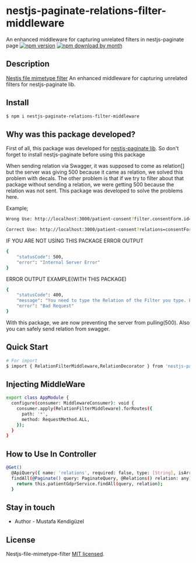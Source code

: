# nestjs-paginate-relations-filter-middleware

An enhanced middleware for capturing unrelated filters in nestjs-paginate page
[![npm version](https://img.shields.io/npm/v/nestjs-paginate-relations-filter-middleware)](https://www.npmjs.com/package/nestjs-paginate-relations-filter-middleware)
[![npm download by month](https://img.shields.io/npm/dm/nestjs-paginate-relations-filter-middleware)](https://npmcharts.com/compare/nestjs-paginate-relations-filter-middleware?minimal=true)

## Description

[Nestjs file mimetype filter](https://github.com/mustafakendiguzel/nestjs-paginate-relations-filter-middleware) An enhanced middleware for capturing unrelated filters for nestjs-paginate lib.

## Install

```bash
$ npm i nestjs-paginate-relations-filter-middleware
```

## Why was this package developed?

First of all, this package was developed for [nestjs-paginate lib](https://www.npmjs.com/package/nestjs-paginate). So don't forget to install nestjs-paginate before using this package

When sending relation via Swagger, it was supposed to come as relation[] but the server was giving 500 because it came as relation, we solved this problem with decals. The other problem is that if we try to filter about that package without sending a relation, we were getting 500 because the relation was not sent. This package was developed to solve the problems here.

Example;

```bash
Wrong Use: http://localhost:3000/patient-consent?filter.consentForm.id=86190245-1246-415b-a5e8-7c5813535f25

Correct Use: http://localhost:3000/patient-consent?relations=consentForm&filter.consentForm.id=86190245-1246-415b-a5e8-7c5813535f25
```

IF YOU ARE NOT USİNG THIS PACKAGE ERROR OUTPUT

```bash
{
    "statusCode": 500,
    "error": "Internal Server Error"
}
```

ERROR OUTPUT EXAMPLE(WITH THIS PACKAGE)

```bash
{
    "statusCode": 400,
    "message": "You need to type the Relation of the Filter you type. Example; WrongLink: http://localhost:3000/patient-consent?filter.consentForm.id=86190245-1246-415b-a5e8-7c5813535f25&relations=patient, CorrectLink: http://localhost:3000/patient-consent?relations=consentForm&filter.consentForm.id=86190245-1246-415b-a5e8-7c5813535f25&relations=patient",
    "error": "Bad Request"
}
```

With this package, we are now preventing the server from pulling(500). Also you can safely send relation from swagger.

## Quick Start

```bash
# For import
$ import { RelationFilterMiddleware,RelationDecorator } from 'nestjs-paginate-relations-filter-middleware';

```

## Injecting MiddleWare

```bash
export class AppModule {
  configure(consumer: MiddlewareConsumer): void {
    consumer.apply(RelationFilterMiddleware).forRoutes({
      path: '*',
      method: RequestMethod.ALL,
    });
  }
}
```

## How to Use In Controller

```bash
@Get()
  @ApiQuery({ name: 'relations', required: false, type: [String], isArray: true }) // For Swagger
  findAll(@Paginate() query: PaginateQuery, @Relations() relation: any) {
    return this.patientGdprService.findAll(query, relation);
  }
```

## Stay in touch

- Author - Mustafa Kendigüzel

## License

Nestjs-file-mimetype-filter [MIT licensed](LICENSE).
